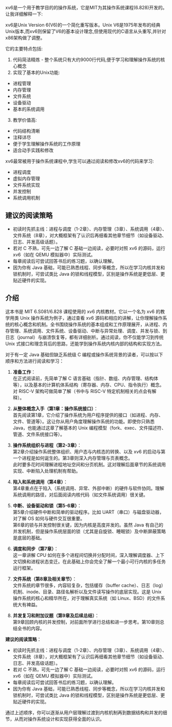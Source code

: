 xv6是一个用于教学目的的操作系统，它是MIT为其操作系统课程(6.828)开发的。让我详细解释一下:

xv6是Unix Version 6(V6)的一个简化重写版本。Unix V6是1975年发布的经典Unix版本,而xv6则保留了V6的基本设计理念,但使用现代的C语言从头重写,并针对x86架构做了调整。

它的主要特点包括:

1. 代码简洁精炼 - 整个系统只有大约9000行代码,便于学习和理解操作系统的核心概念
2. 实现了基本的Unix功能:

- 进程管理
- 内存管理
- 文件系统
- 设备驱动
- 基本的系统调用

3. 教学价值高:

- 代码结构清晰
- 注释详尽
- 便于学生理解操作系统的工作原理
- 适合动手实践和修改

xv6最常被用于操作系统课程中,学生可以通过阅读和修改xv6的代码来学习:

- 进程调度
- 虚拟内存管理
- 文件系统实现
- 并发控制
- 系统调用机制


## 建议的阅读策略

- 初读时先抓主线：进程与调度（1-2章）、内存管理（3章）、系统调用（4章）、文件系统（8章），对大概框架有了认识后再细看其他章节细节（如设备驱动、日志、并发高级话题）。
- 若对 C 不熟，可先一边了解 C 基础一边阅读，必要时对照 xv6 的源码，运行 xv6（如在 QEMU 模拟器中）实际测试。
- 每章阅读后可尝试回答书后的练习题，以确认理解。
- 因为你有 Java 基础，可能已熟悉线程、同步等概念，所以在学习内核并发和锁机制时，可尝试类比 Java 的锁和线程模型，区别是操作系统是更低层、更贴近硬件的实现。

## 介绍

这本书是 MIT 6.S081/6.828 课程使用的 xv6 内核教材。它以一个名为 xv6 的教学用类 Unix 操作系统为例子，通过查看 xv6 源码和相应的讲解，让你理解操作系统的核心概念和机制。全书围绕操作系统的基本组成和工作原理展开，从进程、内存管理、系统调用、文件系统、设备驱动、中断与异常处理、调度、并发与锁、到日志（journal）与崩溃恢复等，都有详细剖析。通过阅读，你不仅能学习到传统 Unix 式接口和理念背后的思路，还能学到操作系统内核内部的结构和实现方法。

对于有一定 Java 基础但缺乏系统级 C 编程或操作系统背景的读者，可以按以下顺序和方法进行阅读和学习：

1. **准备工作**：  
    在正式阅读前，先简单了解 C 语言基础（指针、数组、内存管理、结构体等），以及基本的计算机体系结构（寄存器、内存、CPU、指令执行）概念。对 RISC-V 架构可做简单了解（书中与 RISC-V 特定机制相关的点会有解释）。
    
2. **从整体概念入手（第1章：操作系统接口）**：  
    首先阅读第1章，它介绍了操作系统为用户程序提供的接口（如进程、内存、文件、管道等）。这让你从用户角度理解操作系统的功能。即使你只熟悉 Java，也能通过这章了解基本的 Unix 编程模型（fork、exec、文件描述符、管道、文件系统接口等）。
    
3. **操作系统组织与进程（第2-3章）**：  
    第2章介绍操作系统整体组织、用户态与内核态的转换、以及 xv6 的启动与第一个进程是如何诞生的。第3章则深入内存管理与页表概念。  
    此时要多花时间理解进程地址空间和分页机制。这对理解后面章节的系统调用实现、中断陷入处理机制有帮助。
    
4. **陷入和系统调用（第4章）**：  
    第4章重点在于陷入（系统调用、异常、外部中断）的硬件与软件协同。理解系统调用的路径，对后面阅读内核代码（如文件系统调用）很关键。
    
5. **中断、设备驱动和锁（第5-6章）**：  
    第5章介绍硬件中断和简单的驱动程序。比如 UART（串口）与磁盘驱动器，对了解 OS 如何与硬件交互很重要。  
    第6章的锁与并发控制很关键，因为内核是高度并发的。虽然 Java 有自己的并发机制，但是操作系统层面的锁（尤其是自旋锁、睡眠锁）及中断屏蔽策略是底层的基础。
    
6. **调度和同步（第7章）**：  
    这一章讲解 CPU 如何在多个进程间切换并分配时间，深入理解调度器、上下文切换和进程状态变迁。在此基础上你会完全了解一个最小可行内核的多任务运行框架。
    
7. **文件系统（第8章及相关章节）**：  
    文件系统的章节很多，内容较复杂，包括缓存（buffer cache）、日志（log）机制、inode、目录、路径名解析以及文件读写操作的底层实现。这是 Unix 操作系统的核心和精华所在，对于理解真实系统（如 Linux、BSD）的文件系统大有裨益。
    
8. **并发复习和附加议题（第9章及后续总结）**：  
    第9章回顾内核的并发控制，对前面所学进行总结和进一步思考。第10章则总结全书的内容。
    

**建议的阅读策略**：

- 初读时先抓主线：进程与调度（1-2章）、内存管理（3章）、系统调用（4章）、文件系统（8章），对大概框架有了认识后再细看其他章节细节（如设备驱动、日志、并发高级话题）。
- 若对 C 不熟，可先一边了解 C 基础一边阅读，必要时对照 xv6 的源码，运行 xv6（如在 QEMU 模拟器中）实际测试。
- 每章阅读后可尝试回答书后的练习题，以确认理解。
- 因为你有 Java 基础，可能已熟悉线程、同步等概念，所以在学习内核并发和锁机制时，可尝试类比 Java 的锁和线程模型，区别是操作系统是更低层、更贴近硬件的实现。

通过上述顺序，你可以逐渐从用户层理解过渡到内核机制再到数据结构和并发的细节，从而对操作系统设计和实现获得全面的认识。